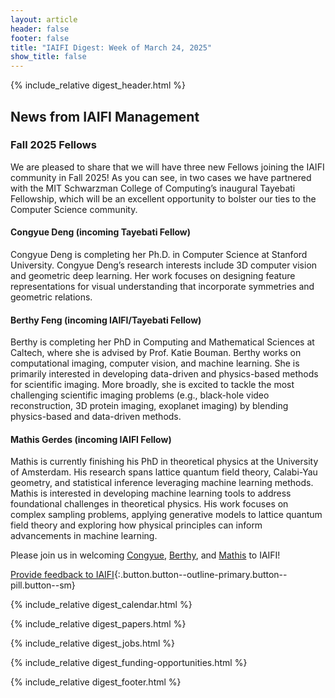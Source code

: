```yaml
---
layout: article
header: false
footer: false
title: "IAIFI Digest: Week of March 24, 2025"
show_title: false
--- 
```


{% include_relative digest_header.html %}

## News from IAIFI Management

### Fall 2025 Fellows

We are pleased to share that we will have three new Fellows joining the IAIFI community in Fall 2025! As you can see, in two cases we have partnered with the MIT Schwarzman College of Computing’s inaugural Tayebati Fellowship, which will be an excellent opportunity to bolster our ties to the Computer Science community.

#### Congyue Deng (incoming Tayebati Fellow)
Congyue Deng is completing her Ph.D. in Computer Science at Stanford University. Congyue Deng’s research interests include 3D computer vision and geometric deep learning. Her work focuses on designing feature representations for visual understanding that incorporate symmetries and geometric relations. 

#### Berthy Feng (incoming IAIFI/Tayebati Fellow)
Berthy is completing her PhD in Computing and Mathematical Sciences at Caltech, where she is advised by Prof. Katie Bouman. Berthy works on computational imaging, computer vision, and machine learning. She is primarily interested in developing data-driven and physics-based methods for scientific imaging. More broadly, she is excited to tackle the most challenging scientific imaging problems (e.g., black-hole video reconstruction, 3D protein imaging, exoplanet imaging) by blending physics-based and data-driven methods.

#### Mathis Gerdes (incoming IAIFI Fellow) 
Mathis is currently finishing his PhD in theoretical physics at the University of Amsterdam. His research spans lattice quantum field theory, Calabi-Yau geometry, and statistical inference leveraging machine learning methods. Mathis is interested in developing machine learning tools to address foundational challenges in theoretical physics. His work focuses on complex sampling problems, applying generative models to lattice quantum field theory and exploring how physical principles can inform advancements in machine learning.

Please join us in welcoming [Congyue](mailto:congyue@stanford.edu), [Berthy](mailto:berthyf96@gmail.com), and [Mathis](mailto:m.gerdes@uva.nl) to IAIFI!


[Provide feedback to IAIFI](https://forms.gle/hk2mrqjaLY8nCZrE6){:.button.button--outline-primary.button--pill.button--sm}

{% include_relative digest_calendar.html %}

{% include_relative digest_papers.html %}
 
{% include_relative digest_jobs.html %}

{% include_relative digest_funding-opportunities.html %}

{% include_relative digest_footer.html %}
